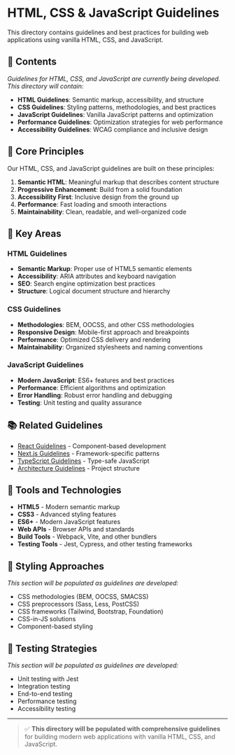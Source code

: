# HTML, CSS & JavaScript Guidelines

This directory contains guidelines and best practices for building web applications using vanilla HTML, CSS, and JavaScript.

## 📁 Contents

*Guidelines for HTML, CSS, and JavaScript are currently being developed. This directory will contain:*

- **HTML Guidelines**: Semantic markup, accessibility, and structure
- **CSS Guidelines**: Styling patterns, methodologies, and best practices
- **JavaScript Guidelines**: Vanilla JavaScript patterns and optimization
- **Performance Guidelines**: Optimization strategies for web performance
- **Accessibility Guidelines**: WCAG compliance and inclusive design

## 🎯 Core Principles

Our HTML, CSS, and JavaScript guidelines are built on these principles:

1. **Semantic HTML**: Meaningful markup that describes content structure
2. **Progressive Enhancement**: Build from a solid foundation
3. **Accessibility First**: Inclusive design from the ground up
4. **Performance**: Fast loading and smooth interactions
5. **Maintainability**: Clean, readable, and well-organized code

## 🚀 Key Areas

### HTML Guidelines
- **Semantic Markup**: Proper use of HTML5 semantic elements
- **Accessibility**: ARIA attributes and keyboard navigation
- **SEO**: Search engine optimization best practices
- **Structure**: Logical document structure and hierarchy

### CSS Guidelines
- **Methodologies**: BEM, OOCSS, and other CSS methodologies
- **Responsive Design**: Mobile-first approach and breakpoints
- **Performance**: Optimized CSS delivery and rendering
- **Maintainability**: Organized stylesheets and naming conventions

### JavaScript Guidelines
- **Modern JavaScript**: ES6+ features and best practices
- **Performance**: Efficient algorithms and optimization
- **Error Handling**: Robust error handling and debugging
- **Testing**: Unit testing and quality assurance

## 📚 Related Guidelines

- [React Guidelines](../react/) - Component-based development
- [Next.js Guidelines](../nextjs/) - Framework-specific patterns
- [TypeScript Guidelines](../typescript/) - Type-safe JavaScript
- [Architecture Guidelines](../architecture/) - Project structure

## 🔧 Tools and Technologies

- **HTML5** - Modern semantic markup
- **CSS3** - Advanced styling features
- **ES6+** - Modern JavaScript features
- **Web APIs** - Browser APIs and standards
- **Build Tools** - Webpack, Vite, and other bundlers
- **Testing Tools** - Jest, Cypress, and other testing frameworks

## 🎨 Styling Approaches

*This section will be populated as guidelines are developed:*

- CSS methodologies (BEM, OOCSS, SMACSS)
- CSS preprocessors (Sass, Less, PostCSS)
- CSS frameworks (Tailwind, Bootstrap, Foundation)
- CSS-in-JS solutions
- Component-based styling

## 🧪 Testing Strategies

*This section will be populated as guidelines are developed:*

- Unit testing with Jest
- Integration testing
- End-to-end testing
- Performance testing
- Accessibility testing

---

> ✅ **This directory will be populated with comprehensive guidelines** for building modern web applications with vanilla HTML, CSS, and JavaScript.
